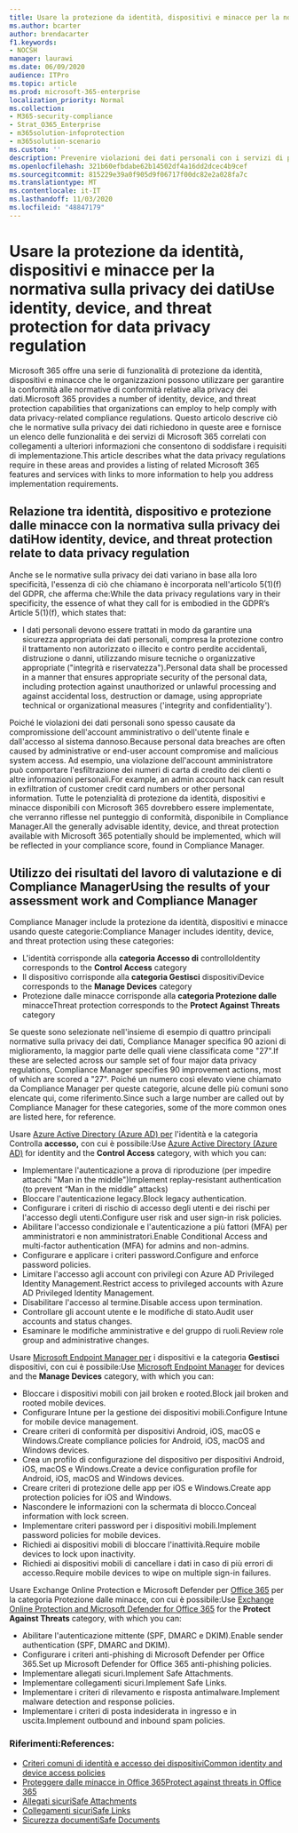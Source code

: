 ```yaml
---
title: Usare la protezione da identità, dispositivi e minacce per la normativa sulla privacy dei dati
ms.author: bcarter
author: brendacarter
f1.keywords:
- NOCSH
manager: laurawi
ms.date: 06/09/2020
audience: ITPro
ms.topic: article
ms.prod: microsoft-365-enterprise
localization_priority: Normal
ms.collection:
- M365-security-compliance
- Strat_O365_Enterprise
- m365solution-infoprotection
- m365solution-scenario
ms.custom: ''
description: Prevenire violazioni dei dati personali con i servizi di protezione da identità, dispositivi e minacce di Microsoft 365.
ms.openlocfilehash: 321b60efbdabe62b14502df4a16dd2dcec4b9cef
ms.sourcegitcommit: 815229e39a0f905d9f06717f00dc82e2a028fa7c
ms.translationtype: MT
ms.contentlocale: it-IT
ms.lasthandoff: 11/03/2020
ms.locfileid: "48847179"
---
```

# <a name="use-identity-device-and-threat-protection-for-data-privacy-regulation"></a><span data-ttu-id="9d032-103">Usare la protezione da identità, dispositivi e minacce per la normativa sulla privacy dei dati</span><span class="sxs-lookup"><span data-stu-id="9d032-103">Use identity, device, and threat protection for data privacy regulation</span></span>

<span data-ttu-id="9d032-104">Microsoft 365 offre una serie di funzionalità di protezione da identità, dispositivi e minacce che le organizzazioni possono utilizzare per garantire la conformità alle normative di conformità relative alla privacy dei dati.</span><span class="sxs-lookup"><span data-stu-id="9d032-104">Microsoft 365 provides a number of identity, device, and threat protection capabilities that organizations can employ to help comply with data privacy-related compliance regulations.</span></span> <span data-ttu-id="9d032-105">Questo articolo descrive ciò che le normative sulla privacy dei dati richiedono in queste aree e fornisce un elenco delle funzionalità e dei servizi di Microsoft 365 correlati con collegamenti a ulteriori informazioni che consentono di soddisfare i requisiti di implementazione.</span><span class="sxs-lookup"><span data-stu-id="9d032-105">This article describes what the data privacy regulations require in these areas and provides a listing of related Microsoft 365 features and services with links to more information to help you address implementation requirements.</span></span>

## <a name="how-identity-device-and-threat-protection-relate-to-data-privacy-regulation"></a><span data-ttu-id="9d032-106">Relazione tra identità, dispositivo e protezione dalle minacce con la normativa sulla privacy dei dati</span><span class="sxs-lookup"><span data-stu-id="9d032-106">How identity, device, and threat protection relate to data privacy regulation</span></span>

<span data-ttu-id="9d032-107">Anche se le normative sulla privacy dei dati variano in base alla loro specificità, l'essenza di ciò che chiamano è incorporata nell'articolo 5(1)(f) del GDPR, che afferma che:</span><span class="sxs-lookup"><span data-stu-id="9d032-107">While the data privacy regulations vary in their specificity, the essence of what they call for is embodied in the GDPR’s Article 5(1)(f), which states that:</span></span> 

- <span data-ttu-id="9d032-108">I dati personali devono essere trattati in modo da garantire una sicurezza appropriata dei dati personali, compresa la protezione contro il trattamento non autorizzato o illecito e contro perdite accidentali, distruzione o danni, utilizzando misure tecniche o organizzative appropriate ("integrità e riservatezza").</span><span class="sxs-lookup"><span data-stu-id="9d032-108">Personal data shall be processed in a manner that ensures appropriate security of the personal data, including protection against unauthorized or unlawful processing and against accidental loss, destruction or damage, using appropriate technical or organizational measures ('integrity and confidentiality').</span></span>

<span data-ttu-id="9d032-109">Poiché le violazioni dei dati personali sono spesso causate da compromissione dell'account amministrativo o dell'utente finale e dall'accesso al sistema dannoso.</span><span class="sxs-lookup"><span data-stu-id="9d032-109">Because personal data breaches are often caused by administrative or end-user account compromise and malicious system access.</span></span> <span data-ttu-id="9d032-110">Ad esempio, una violazione dell'account amministratore può comportare l'esfiltrazione dei numeri di carta di credito dei clienti o altre informazioni personali.</span><span class="sxs-lookup"><span data-stu-id="9d032-110">For example, an admin account hack can result in exfiltration of customer credit card numbers or other personal information.</span></span> <span data-ttu-id="9d032-111">Tutte le potenzialità di protezione da identità, dispositivi e minacce disponibili con Microsoft 365 dovrebbero essere implementate, che verranno riflesse nel punteggio di conformità, disponibile in Compliance Manager.</span><span class="sxs-lookup"><span data-stu-id="9d032-111">All the generally advisable identity, device, and threat protection available with Microsoft 365 potentially should be implemented, which will be reflected in your compliance score, found in Compliance Manager.</span></span>

## <a name="using-the-results-of-your-assessment-work-and-compliance-manager"></a><span data-ttu-id="9d032-112">Utilizzo dei risultati del lavoro di valutazione e di Compliance Manager</span><span class="sxs-lookup"><span data-stu-id="9d032-112">Using the results of your assessment work and Compliance Manager</span></span>

<span data-ttu-id="9d032-113">Compliance Manager include la protezione da identità, dispositivi e minacce usando queste categorie:</span><span class="sxs-lookup"><span data-stu-id="9d032-113">Compliance Manager includes identity, device, and threat protection using these categories:</span></span>

- <span data-ttu-id="9d032-114">L'identità corrisponde alla **categoria Accesso di** controllo</span><span class="sxs-lookup"><span data-stu-id="9d032-114">Identity corresponds to the **Control Access** category</span></span>
- <span data-ttu-id="9d032-115">Il dispositivo corrisponde alla **categoria Gestisci** dispositivi</span><span class="sxs-lookup"><span data-stu-id="9d032-115">Device corresponds to the **Manage Devices** category</span></span>
- <span data-ttu-id="9d032-116">Protezione dalle minacce corrisponde alla **categoria Protezione dalle** minacce</span><span class="sxs-lookup"><span data-stu-id="9d032-116">Threat protection corresponds to the **Protect Against Threats** category</span></span>
 
<span data-ttu-id="9d032-117">Se queste sono selezionate nell'insieme di esempio di quattro principali normative sulla privacy dei dati, Compliance Manager specifica 90 azioni di miglioramento, la maggior parte delle quali viene classificata come "27".</span><span class="sxs-lookup"><span data-stu-id="9d032-117">If these are selected across our sample set of four major data privacy regulations, Compliance Manager specifies 90 improvement actions, most of which are scored a "27".</span></span> <span data-ttu-id="9d032-118">Poiché un numero così elevato viene chiamato da Compliance Manager per queste categorie, alcune delle più comuni sono elencate qui, come riferimento.</span><span class="sxs-lookup"><span data-stu-id="9d032-118">Since such a large number are called out by Compliance Manager for these categories, some of the more common ones are listed here, for reference.</span></span>

<span data-ttu-id="9d032-119">Usare [Azure Active Directory (Azure AD) per](https://azure.microsoft.com/services/active-directory/) l'identità e la categoria Controlla **accesso,** con cui è possibile:</span><span class="sxs-lookup"><span data-stu-id="9d032-119">Use [Azure Active Directory (Azure AD)](https://azure.microsoft.com/services/active-directory/) for identity and the **Control Access** category, with which you can:</span></span>

- <span data-ttu-id="9d032-120">Implementare l'autenticazione a prova di riproduzione (per impedire attacchi "Man in the middle")</span><span class="sxs-lookup"><span data-stu-id="9d032-120">Implement replay-resistant authentication (to prevent “Man in the middle” attacks)</span></span>
- <span data-ttu-id="9d032-121">Bloccare l'autenticazione legacy.</span><span class="sxs-lookup"><span data-stu-id="9d032-121">Block legacy authentication.</span></span>
- <span data-ttu-id="9d032-122">Configurare i criteri di rischio di accesso degli utenti e dei rischi per l'accesso degli utenti.</span><span class="sxs-lookup"><span data-stu-id="9d032-122">Configure user risk and user sign-in risk policies.</span></span>
- <span data-ttu-id="9d032-123">Abilitare l'accesso condizionale e l'autenticazione a più fattori (MFA) per amministratori e non amministratori.</span><span class="sxs-lookup"><span data-stu-id="9d032-123">Enable Conditional Access and multi-factor authentication (MFA) for admins and non-admins.</span></span>
- <span data-ttu-id="9d032-124">Configurare e applicare i criteri password.</span><span class="sxs-lookup"><span data-stu-id="9d032-124">Configure and enforce password policies.</span></span>
- <span data-ttu-id="9d032-125">Limitare l'accesso agli account con privilegi con Azure AD Privileged Identity Management.</span><span class="sxs-lookup"><span data-stu-id="9d032-125">Restrict access to privileged accounts with Azure AD Privileged Identity Management.</span></span>
- <span data-ttu-id="9d032-126">Disabilitare l'accesso al termine.</span><span class="sxs-lookup"><span data-stu-id="9d032-126">Disable access upon termination.</span></span>
- <span data-ttu-id="9d032-127">Controllare gli account utente e le modifiche di stato.</span><span class="sxs-lookup"><span data-stu-id="9d032-127">Audit user accounts and status changes.</span></span>
- <span data-ttu-id="9d032-128">Esaminare le modifiche amministrative e del gruppo di ruoli.</span><span class="sxs-lookup"><span data-stu-id="9d032-128">Review role group and administrative changes.</span></span>

<span data-ttu-id="9d032-129">Usare [Microsoft Endpoint Manager per](https://www.microsoft.com/microsoft-365/microsoft-endpoint-manager) i dispositivi e la categoria **Gestisci** dispositivi, con cui è possibile:</span><span class="sxs-lookup"><span data-stu-id="9d032-129">Use [Microsoft Endpoint Manager](https://www.microsoft.com/microsoft-365/microsoft-endpoint-manager) for devices and the **Manage Devices** category, with which you can:</span></span>

- <span data-ttu-id="9d032-130">Bloccare i dispositivi mobili con jail broken e rooted.</span><span class="sxs-lookup"><span data-stu-id="9d032-130">Block jail broken and rooted mobile devices.</span></span>
- <span data-ttu-id="9d032-131">Configurare Intune per la gestione dei dispositivi mobili.</span><span class="sxs-lookup"><span data-stu-id="9d032-131">Configure Intune for mobile device management.</span></span>
- <span data-ttu-id="9d032-132">Creare criteri di conformità per dispositivi Android, iOS, macOS e Windows.</span><span class="sxs-lookup"><span data-stu-id="9d032-132">Create compliance policies for Android, iOS, macOS and Windows devices.</span></span>
- <span data-ttu-id="9d032-133">Crea un profilo di configurazione del dispositivo per dispositivi Android, iOS, macOS e Windows.</span><span class="sxs-lookup"><span data-stu-id="9d032-133">Create a device configuration profile for Android, iOS, macOS and Windows devices.</span></span>
- <span data-ttu-id="9d032-134">Creare criteri di protezione delle app per iOS e Windows.</span><span class="sxs-lookup"><span data-stu-id="9d032-134">Create app protection policies for iOS and Windows.</span></span>
- <span data-ttu-id="9d032-135">Nascondere le informazioni con la schermata di blocco.</span><span class="sxs-lookup"><span data-stu-id="9d032-135">Conceal information with lock screen.</span></span>
- <span data-ttu-id="9d032-136">Implementare criteri password per i dispositivi mobili.</span><span class="sxs-lookup"><span data-stu-id="9d032-136">Implement password policies for mobile devices.</span></span>
- <span data-ttu-id="9d032-137">Richiedi ai dispositivi mobili di bloccare l'inattività.</span><span class="sxs-lookup"><span data-stu-id="9d032-137">Require mobile devices to lock upon inactivity.</span></span>
- <span data-ttu-id="9d032-138">Richiedi ai dispositivi mobili di cancellare i dati in caso di più errori di accesso.</span><span class="sxs-lookup"><span data-stu-id="9d032-138">Require mobile devices to wipe on multiple sign-in failures.</span></span>

<span data-ttu-id="9d032-139">Usare Exchange Online Protection e Microsoft Defender per  [Office 365](../security/office-365-security/office-365-atp.md) per la categoria Protezione dalle minacce, con cui è possibile:</span><span class="sxs-lookup"><span data-stu-id="9d032-139">Use [Exchange Online Protection and Microsoft Defender for Office 365](../security/office-365-security/office-365-atp.md) for the **Protect Against Threats** category, with which you can:</span></span>

- <span data-ttu-id="9d032-140">Abilitare l'autenticazione mittente (SPF, DMARC e DKIM).</span><span class="sxs-lookup"><span data-stu-id="9d032-140">Enable sender authentication (SPF, DMARC and DKIM).</span></span>
- <span data-ttu-id="9d032-141">Configurare i criteri anti-phishing di Microsoft Defender per Office 365.</span><span class="sxs-lookup"><span data-stu-id="9d032-141">Set up Microsoft Defender for Office 365 anti-phishing policies.</span></span>
- <span data-ttu-id="9d032-142">Implementare allegati sicuri.</span><span class="sxs-lookup"><span data-stu-id="9d032-142">Implement Safe Attachments.</span></span>
- <span data-ttu-id="9d032-143">Implementare collegamenti sicuri.</span><span class="sxs-lookup"><span data-stu-id="9d032-143">Implement Safe Links.</span></span>
- <span data-ttu-id="9d032-144">Implementare i criteri di rilevamento e risposta antimalware.</span><span class="sxs-lookup"><span data-stu-id="9d032-144">Implement malware detection and response policies.</span></span>
- <span data-ttu-id="9d032-145">Implementare i criteri di posta indesiderata in ingresso e in uscita.</span><span class="sxs-lookup"><span data-stu-id="9d032-145">Implement outbound and inbound spam policies.</span></span>

### <a name="references"></a><span data-ttu-id="9d032-146">Riferimenti:</span><span class="sxs-lookup"><span data-stu-id="9d032-146">References:</span></span>

- [<span data-ttu-id="9d032-147">Criteri comuni di identità e accesso dei dispositivi</span><span class="sxs-lookup"><span data-stu-id="9d032-147">Common identity and device access policies</span></span>](../security/office-365-security/identity-access-policies.md)
- [<span data-ttu-id="9d032-148">Proteggere dalle minacce in Office 365</span><span class="sxs-lookup"><span data-stu-id="9d032-148">Protect against threats in Office 365</span></span>](https://support.office.com/article/protect-against-threats-in-office-365-b10023f6-f30f-45d3-b3ad-b71aa4aa0d58)
- [<span data-ttu-id="9d032-149">Allegati sicuri</span><span class="sxs-lookup"><span data-stu-id="9d032-149">Safe Attachments</span></span>](../security/office-365-security/atp-safe-attachments.md)
- [<span data-ttu-id="9d032-150">Collegamenti sicuri</span><span class="sxs-lookup"><span data-stu-id="9d032-150">Safe Links</span></span>](../security/office-365-security/atp-safe-links.md)
- [<span data-ttu-id="9d032-151">Sicurezza documenti</span><span class="sxs-lookup"><span data-stu-id="9d032-151">Safe Documents</span></span>](../security/office-365-security/safe-docs.md)
